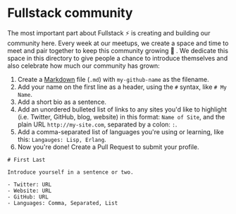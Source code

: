 # Fullstack community

The most important part about Fullstack ⚡️ is creating and building our community here. Every week at our meetups, we create a space and time to meet and pair together to keep this community growing 🌱 . We dedicate this space in this directory to give people a chance to introduce themselves and also celebrate how much our community has grown:

1. Create a [Markdown](https://help.github.com/articles/about-writing-and-formatting-on-github/) file (`.md`) with `my-github-name` as the filename.
2. Add your name on the first line as a header, using the `#` syntax, like `# My Name`. 
3. Add a short bio as a sentence.
4. Add an unordered bulleted list of links to any sites you'd like to highlight (i.e. Twitter, GitHub, blog, website) in this format: `Name of Site`, and the plain URL `http://my-site.com`, separated by a colon: `:`.
5. Add a comma-separated list of languages you're using or learning, like this: `Langauges: Lisp, Erlang`.
6. Now you're done! Create a Pull Request to submit your profile.


```
# First Last

Introduce yourself in a sentence or two.

- Twitter: URL
- Website: URL
- GitHub: URL
- Languages: Comma, Separated, List
```
